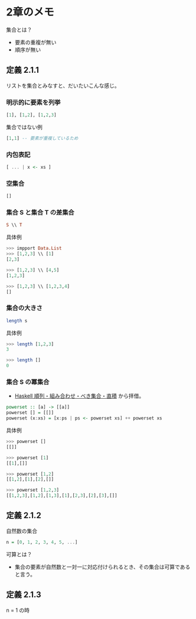 # 2章のメモ

集合とは？

- 要素の重複が無い
- 順序が無い

## 定義 2.1.1

リストを集合とみなすと、だいたいこんな感じ。

### 明示的に要素を列挙

```hs
[1], [1,2], [1,2,3]
```

集合ではない例

```hs
[1,1] -- 要素が重複しているため
```

### 内包表記

```hs
[ ... | x <- xs ]
```

### 空集合

```hs
[]
```

### 集合 S と集合 T の差集合

```hs
S \\ T
```

具体例

```hs
>>> impport Data.List
>>> [1,2,3] \\ [1]
[2,3]

>>> [1,2,3] \\ [4,5]
[1,2,3]

>>> [1,2,3] \\ [1,2,3,4]
[]
```

### 集合の大きさ

```hs
length s
```

具体例

```hs
>>> length [1,2,3]
3

>>> length []
0
```

### 集合 S の冪集合

- [Haskell 順列・組み合わせ・べき集合・直積](https://qiita.com/aosho235/items/65fba14703471947bb53) から拝借。

```hs
powerset :: [a] -> [[a]]
powerset [] = [[]]
powerset (x:xs) = [x:ps | ps <- powerset xs] ++ powerset xs
```

具体例

```hs
>>> powerset []
[[]]

>>> powerset [1]
[[1],[]]

>>> powerset [1,2]
[[1,2],[1],[2],[]]

>>> powerset [1,2,3]
[[1,2,3],[1,2],[1,3],[1],[2,3],[2],[3],[]]
```

## 定義 2.1.2

自然数の集合

```hs
n = [0, 1, 2, 3, 4, 5, ...]
```

可算とは？

- 集合の要素が自然数と一対一に対応付けられるとき、その集合は可算であると言う。

## 定義 2.1.3

n = 1 の時
